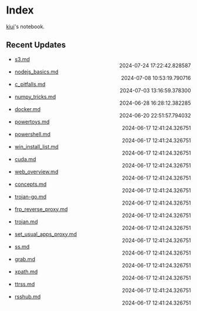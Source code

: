 
# Index

[kiui](https://kiui.moe/)'s notebook.

## Recent Updates
- [s3.md](linux/s3/) <div style="text-align: right">2024-07-24 17:22:42.828587</div>
- [nodejs_basics.md](web/frontend/nodejs_basics/) <div style="text-align: right">2024-07-08 10:53:19.790716</div>
- [c_pitfalls.md](c/c_pitfalls/) <div style="text-align: right">2024-07-03 13:16:59.378300</div>
- [numpy_tricks.md](python/numpy_tricks/) <div style="text-align: right">2024-06-28 16:28:12.382285</div>
- [docker.md](docker/docker/) <div style="text-align: right">2024-06-20 22:51:57.794032</div>
- [powertoys.md](windows/powertoys/) <div style="text-align: right">2024-06-17 12:41:24.326751</div>
- [powershell.md](windows/powershell/) <div style="text-align: right">2024-06-17 12:41:24.326751</div>
- [win_install_list.md](windows/win_install_list/) <div style="text-align: right">2024-06-17 12:41:24.326751</div>
- [cuda.md](windows/cuda/) <div style="text-align: right">2024-06-17 12:41:24.326751</div>
- [web_overview.md](web/web_overview/) <div style="text-align: right">2024-06-17 12:41:24.326751</div>
- [concepts.md](web/proxy/concepts/) <div style="text-align: right">2024-06-17 12:41:24.326751</div>
- [trojan-go.md](web/proxy/trojan-go/) <div style="text-align: right">2024-06-17 12:41:24.326751</div>
- [frp_reverse_proxy.md](web/proxy/frp_reverse_proxy/) <div style="text-align: right">2024-06-17 12:41:24.326751</div>
- [trojan.md](web/proxy/trojan/) <div style="text-align: right">2024-06-17 12:41:24.326751</div>
- [set_usual_apps_proxy.md](web/proxy/set_usual_apps_proxy/) <div style="text-align: right">2024-06-17 12:41:24.326751</div>
- [ss.md](web/proxy/ss/) <div style="text-align: right">2024-06-17 12:41:24.326751</div>
- [grab.md](web/scrape/grab/) <div style="text-align: right">2024-06-17 12:41:24.326751</div>
- [xpath.md](web/scrape/xpath/) <div style="text-align: right">2024-06-17 12:41:24.326751</div>
- [ttrss.md](web/rss/ttrss/) <div style="text-align: right">2024-06-17 12:41:24.326751</div>
- [rsshub.md](web/rss/rsshub/) <div style="text-align: right">2024-06-17 12:41:24.326751</div>
